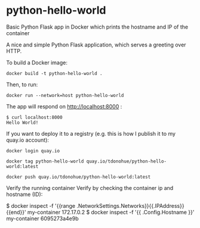 # python-hello-world

Basic Python Flask app in Docker which prints the hostname and IP of the container

A nice and simple Python Flask application, which serves a greeting over HTTP.

To build a Docker image:

    docker build -t python-hello-world .

Then, to run:

    docker run --network=host python-hello-world

The app will respond on <http://localhost:8000> :

    $ curl localhost:8000
    Hello World!

If you want to deploy it to a registry (e.g. this is how I publish it to my quay.io account):

    docker login quay.io

    docker tag python-hello-world quay.io/tdonohue/python-hello-world:latest

    docker push quay.io/tdonohue/python-hello-world:latest

Verify the running container
Verify by checking the container ip and hostname (ID):

$ docker inspect -f '{{range .NetworkSettings.Networks}}{{.IPAddress}}{{end}}' my-container
172.17.0.2
$ docker inspect -f '{{ .Config.Hostname }}' my-container
6095273a4e9b